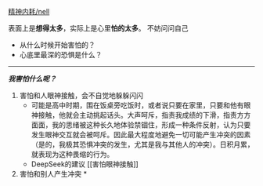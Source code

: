 [精神内耗/nell](https://www.zhihu.com/question/463287315/answer/1987670503)


表面上是**想得太多**，实际上是心里**怕的太多**。
不妨问问自己

* 从什么时候开始害怕的？
* 心底里最深的恐惧是什么？

***



***我害怕什么呢？***


1. 害怕和人眼神接触，会不自觉地躲躲闪闪
	* 可能是高中时期，围在饭桌旁吃饭时，或者说只要在家里，只要和他有眼神接触，他就会主动挑起话头。大声呵斥，指责我成绩的下滑，指责方方面面，我的思绪被这种长久地体验禁锢住，形成一种条件反射，认为只要发生眼神交互就会被呵斥。因此最大程度地避免一切可能产生冲突的因素（是的，我极其恐惧冲突的发生，尤其是我与其他人的冲突）。日积月累，就表现为这种畏缩的行为。
	* DeepSeek的建议
	  [[害怕眼神接触]]
2. 害怕和别人产生冲突
	* 